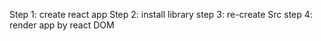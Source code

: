 Step 1: create react app
Step 2: install library
step 3: re-create Src
step 4: render app by react DOM
